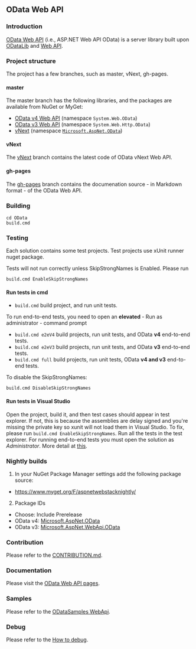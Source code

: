 ## OData Web API

### Introduction
[OData Web API](http://odata.github.io/WebApi) (i.e., ASP.NET Web API OData) is a server library built upon [ODataLib](https://github.com/OData/odata.net/) and [Web API](http://www.asp.net/web-api).

### Project structure
The project has a few branches, such as master, vNext, gh-pages.

#### master
The master branch has the following libraries, and the packages are available from NuGet or MyGet:
 - [OData v4 Web API](https://www.nuget.org/packages/Microsoft.AspNet.OData/) (namespace `System.Web.OData`) 
 - [OData v3 Web API](https://www.nuget.org/packages/Microsoft.AspNet.WebApi.OData/) (namespace `System.Web.Http.OData`)
 - [vNext](http://odata.github.io/WebApi/#07-07-6-0-0-alpha1) (namespace [`Microsoft.AspNet.OData`](https://github.com/OData/WebApi/tree/master/vNext))

#### vNext 
The [vNext](https://github.com/OData/WebApi/tree/vNext/vNext) branch contains the latest code of OData vNext Web API.

#### gh-pages
The [gh-pages](https://github.com/OData/WebApi/tree/gh-pages) branch contains the documenation source - in Markdown format - of the OData Web API.

### Building
```
cd OData
build.cmd
```

### Testing
Each solution contains some test projects. Test projects use xUnit runner nuget package.

Tests will not run correctly unless SkipStrongNames is Enabled. Please run
```
build.cmd EnableSkipStrongNames
```

#### Run tests in cmd
* `build.cmd` build project, and run unit tests.

To run end-to-end tests, you need to open an **elevated** - Run as administrator - command prompt
* `build.cmd e2eV4` build projects, run unit tests, and OData **v4** end-to-end tests.
* `build.cmd e2eV3` build projects, run unit tests, and OData **v3** end-to-end tests.
* `build.cmd full` build projects, run unit tests, OData **v4 and v3** end-to-end tests.

To disable the SkipStrongNames:
```
build.cmd DisableSkipStrongNames
```

#### Run tests in Visual Studio
Open the project, build it, and then test cases should appear in test explorer. If not, this is because the assemblies are delay signed and you're missing the private key so xunit will not load them in Visual Studio. To fix, please run `build.cmd EnableSkipStrongNames`. Run all the tests in the test explorer. For running end-to-end tests you must open the solution as *Administrator*. More detail at [this](http://odata.github.io/WebApi/#09-01-unittest-e2etest).

### Nightly builds
1.	In your NuGet Package Manager settings add the following package source:
  * https://www.myget.org/F/aspnetwebstacknightly/
2.	Package IDs
  * Choose: Include Prerelease
  * OData v4: [Microsoft.AspNet.OData](https://www.myget.org/F/aspnetwebstacknightly/Packages?$filter=Id%20eq%20%27Microsoft.AspNet.OData%27&$select=Id,Version&$orderby=Version%20desc&$top=4&$format=application/json)
  * OData v3: [Microsoft.AspNet.WebApi.OData](https://www.myget.org/F/aspnetwebstacknightly/Packages?$filter=Id%20eq%20%27Microsoft.AspNet.WebApi.OData%27&$select=Id,Version&$orderby=Version%20desc&$top=4&$format=application/json)

### Contribution
Please refer to the [CONTRIBUTION.md](https://github.com/OData/WebApi/blob/master/.github/CONTRIBUTION.md).

### Documentation
Please visit the [OData Web API pages](http://odata.github.io/WebApi).

### Samples
Please refer to the [ODataSamples WebApi](https://github.com/OData/ODataSamples/tree/master/WebApi).

### Debug
Please refer to the [How to debug](http://odata.github.io/WebApi/10-01-debug-webapi-source).
